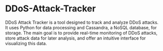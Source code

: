 # DDoS-Attack-Tracker
DDoS Attack Tracker is a tool designed to track and analyze DDoS attacks. It uses Python for data processing and Cassandra, a NoSQL database, for storage. The main goal is to provide real-time monitoring of DDoS attacks, store attack data for later analysis, and offer an intuitive interface for visualizing this data.
